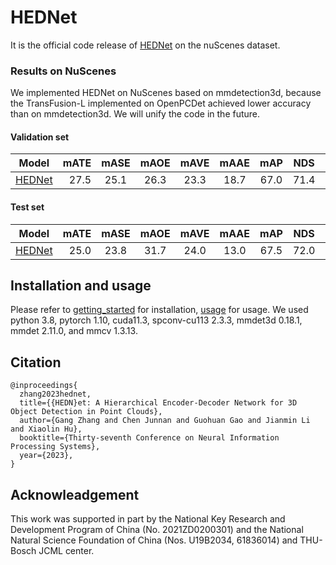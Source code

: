 # HEDNet

It is the official code release of [HEDNet](https://arxiv.org/pdf/2310.20234.pdf) on the nuScenes dataset.

### Results on NuScenes
We implemented HEDNet on NuScenes based on mmdetection3d, because the TransFusion-L implemented on OpenPCDet achieved lower accuracy than on mmdetection3d. We will unify the code in the future.

#### Validation set
|Model|   mATE |  mASE  |  mAOE  | mAVE  | mAAE  |  mAP  |  NDS   |                                              download                                              |
|----------------------------------------------------------------------------------------------------|-------:|:------:|:------:|:-----:|:-----:|:-----:|:------:|:--------------------------------------------------------------------------------------------------:|
| [HEDNet](https://github.com/zhanggang001/HEDNet-nusc/blob/master/configs/hednet/hednet_transfusion_L_nusc.py)                         | 27.5 | 25.1 | 26.3 |	23.3 | 18.7 | 67.0 | 71.4 | [ckpt](https://cloud.tsinghua.edu.cn/f/40f6d51e038f4c158616/?dl=1) |

#### Test set
|Model| mATE | mASE | mAOE | mAVE | mAAE | mAP | NDS | download |
|---|-------:|:------:|:------:|:-----:|:-----:|:-----:|:------:|:----:|
| [HEDNet](https://github.com/zhanggang001/HEDNet-nusc/blob/master/configs/hednet/hednet_transfusion_L_nusc_trainval.py) | 25.0 | 23.8 | 31.7 | 24.0 | 13.0 | 67.5 | 72.0 | [json](https://cloud.tsinghua.edu.cn/f/bf54afa8d28c4d74affe/?dl=1) |

## Installation and usage

Please refer to [getting_started](https://github.com/open-mmlab/mmdetection3d/blob/v0.18.1/docs/en/getting_started.md) for installation, [usage](https://github.com/open-mmlab/mmdetection3d/blob/v0.18.1/docs/en/1_exist_data_model.md) for usage. We used python 3.8, pytorch 1.10, cuda11.3, spconv-cu113 2.3.3, mmdet3d 0.18.1, mmdet 2.11.0, and mmcv 1.3.13.


## Citation
```
@inproceedings{
  zhang2023hednet,
  title={{HEDN}et: A Hierarchical Encoder-Decoder Network for 3D Object Detection in Point Clouds},
  author={Gang Zhang and Chen Junnan and Guohuan Gao and Jianmin Li and Xiaolin Hu},
  booktitle={Thirty-seventh Conference on Neural Information Processing Systems},
  year={2023},
}
```

## Acknowleadgement
This work was supported in part by the National Key Research and Development Program of China (No. 2021ZD0200301) and the National Natural Science Foundation of China (Nos. U19B2034, 61836014) and THU-Bosch JCML center.
